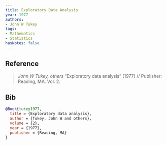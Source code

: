 ```yaml
---
title: Exploratory Data Analysis
year: 1977
authors:
- John W Tukey
tags:
- Mathematics
- Statistics
hasNotes: false
---
```


## Reference

> <i>John W Tukey,  others</i> “Exploratory data analysis” (1977) // Publisher: Reading, MA. Vol.&nbsp;2.

## Bib

```bib
@Book{tukey1977,
  title = {Exploratory data analysis},
  author = {Tukey, John W and others},
  volume = {2},
  year = {1977},
  publisher = {Reading, MA}
}
```

